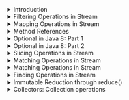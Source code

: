 <details>
<summary>Introduction</summary>

Introduces the Stream API.

The following topics are covered:
- Stream creation
  - a) `Stream.of(v1, v2, v3, ...)`
  - b) `List.stream()`
- The Stream interfaces
  - Intermediate operations
  - Terminal operations

The addition of the `Stream` API was one of the major features added to Java 8. A `Stream` in Java can be defined as a sequence of elements from a source that supports aggregate operations on its elements. The source here refers to collections or arrays that provide data to a stream.

A few important points about streams are:
1. A stream is not a data structure itself. It is a bunch of operations applied to a source. The source can be collections, arrays or I/O channels.
2. Streams don’t change the original data structure.
3. There can be zero or more intermediate operations that transform a stream into another stream.
4. Each intermediate operation is lazily executed (This will be discussed later).
5. Terminal operations produce the result of the stream.

### Stream creation

Streams can be created from different element sources, e.g., a collection or an array with the help of `stream()` and `of()` methods. Below are the different ways to create a stream.

### a) `Stream.of(v1, v2, v3, ...)`

In the below example, we are creating a stream of integers using the `Stream.of()` method.

```java
import java.util.stream.Stream;

public class StreamDemo {
    public static void main(String[] args) {
        Stream<Integer> stream = Stream.of(1,2,3,4,5,6,7,8,9);
        stream.forEach(p -> System.out.println(p));
    }
}
```

#### Output

```
1
2
3
4
5
6
7
8
9
```

### b) `List.stream()`

In the below example, we are creating a stream from a `List`.

```java
import java.util.ArrayList;
import java.util.List;
import java.util.stream.Stream;

public class StreamDemo {
    public static void main(String[] args) {
        List<String> list = new ArrayList<>();
        list.add("a");
        list.add("b");
        list.add("c");
        list.add("d");

        Stream<String> stream = list.stream();
        stream.forEach(p -> System.out.println(p));
    }
}
```

#### Output

```
a
b
c
d
```

### The Stream interfaces

The Stream API defines a few interfaces such as `Stream`, `IntStream`, `LongStream`, etc.

The `Stream<T>` interface is for object elements. For primitives, it defines `IntStream`, `LongStream` and `DoubleStream` interfaces.

It is a good practice to use primitive streams if you are dealing with primitives because wrapping primitives to objects and auto-boxing is a costly process.

Below is the complete list of methods defined in Stream API.

![img.png](img/01.png)

The methods defined by these interfaces can be divided into the following two categories:

### Intermediate operations

These methods do not produce any results. They usually accept functional interfaces as parameters and always return a new stream. Some examples of intermediate operations are `filter()`, `map()`, etc.

### Terminal operations

These methods produce some results, e.g., `count()`, `toArray(..)`, and `collect(..)`.

The streams operations can be further classified as:
1. filtering
2. slicing
3. mapping
4. matching and finding
5. reduction
6. collect

This was the basic introduction to streams. In subsequent sections, we will explore each of these operations. We will also look at how these methods are combined to process collections.

---

The next section discusses the filtering operations in `Stream`.

</details>


<details>
<summary>Filtering Operations in Stream</summary>

Discusses filtering operations in `Stream`.

The following topics are covered:
- `filter()` method
- `filter()` with custom object
- `filter()` chaining

The filtering operations filters the given stream and returns a new stream, which contains only those elements that are required for the next operation.

### `filter()` method

The `Stream` interface has a `filter()` method to filter a stream. This is an intermediate operation. Below is the method definition of the `filter()` method.

`Stream filter(Predicate<? super T> predicate)`

**Parameter**: A predicate to apply to each element to determine if it should be included.

**Return Type**: It returns a stream consisting of the elements of this stream that match the given predicate.

```java
import java.util.ArrayList;
import java.util.List;
import java.util.stream.Stream;

public class StreamDemo {
    public static void main(String[] args) {
        //Created a list of integers
        List<Integer> list = new ArrayList<>();
        list.add(1);
        list.add(12);
        list.add(23);
        list.add(45);
        list.add(6);

        list.stream()                           // Created a stream from the list
                .filter(num -> num > 10)        // filter() operation to get only numbers greater than 10
                .forEach(System.out::println);  // Printing each number in the list after filtering.

        // Again, printing the elements of `List` to show that the original list is not modified.
        System.out.println("Original list is not modified");
        list.stream().forEach(System.out::println);
    }
}
```

#### Output

```
12
23
45
Original list is not modified
1
12
23
45
6
```

In the above example, we created a list of integers. We followed the below steps:
1. Create a stream from the list.
2. Apply a `filter()` operation on this stream. We want to print only those numbers which are **greater than 10**, so we add a filter.

Please note that the filter operation *does not modify the original `List`*.

### `filter()` with custom object

Let's look at another example of `filter()` with a custom object.

In the below example, we are using multiple conditions in the filter method.

```java
import java.util.ArrayList;
import java.util.List;

public class StreamDemo {
    public static void main(String[] args) {
        List<Person> list = new ArrayList<>();  // Create a list of Person object.
        list.add(new Person("Dave", 23));
        list.add(new Person("Joe", 18));
        list.add(new Person("Ryan", 54));
        list.add(new Person("Iyan", 5));
        list.add(new Person("Ray", 63));

        // We are filtering out those persons whose age is more than 18 and less than 60.
        list.stream()
                .filter(person -> person.getAge() > 18 && person.getAge() < 60)
                .forEach(System.out::println);
    }
}

class Person {
    String name;
    int age;

    Person(String name, int age) {
        this.name = name;
        this.age = age;
    }

    public String getName() { return name; }

    public int getAge() { return age; }

    @Override
    public String toString() {
        return "Person{" +
                "name='" + name + '\'' +
                ", age=" + age +
                '}';
    }
}
```

#### Output

```
Person{name='Dave', age=23}
Person{name='Ryan', age=54}
```

In the above example, multiple conditions were used inside the filter.

### `filter()` chaining

In the above example, we wrote all the conditions in a single filter.

We can also chain the filter method to make the code more readable.

```java
import java.util.ArrayList;
import java.util.List;

public class StreamDemo {
    public static void main(String[] args) {
        List<Person> list = new ArrayList<>();
        list.add(new Person("Dave", 23));
        list.add(new Person("Joe", 18));
        list.add(new Person("Ryan", 54));
        list.add(new Person("Iyan", 5));
        list.add(new Person("Ray", 63));

        list.stream()
                .filter(person -> person.getName() != null ) // Filtering the object where name is not null
                .filter(person -> person.getAge() > 18 ) // Filtering the objects where age is greater than 18
                .filter(person -> person.getAge() < 60) // Filtering the objects where age is less than 60
                .forEach(System.out::println);
    }
}

class Person {
    String name;
    int age;

    Person(String name, int age) {
        this.name = name;
        this.age = age;
    }

    public String getName() { return name; }
    public int getAge() { return age; }

    @Override
    public String toString() {
        return "Person{" +
                "name='" + name + '\'' +
                ", age=" + age +
                '}';
    }
}
```

#### Output

```
Person{name='Dave', age=23}
Person{name='Ryan', age=54}
```

---

The next section discusses the mapping operations in `Stream`.

</details>


<details>
<summary>Mapping Operations in Stream</summary>

Discusses mapping operations and the different ways to transform a stream.

The following topics are covered:
- Understanding `map()`
- Understanding `mapToInt()`
- Understanding `flatMap()`

Mapping operations are those operations that transform the elements of a stream and return a new stream with transformed elements.

A variety of methods can be used to transform a stream into another stream object. The two most common methods used are `map()` and `flatMap()`.

### Understanding `map()`

The `map()` method takes a lambda expression as its only argument and uses it to change every individual element in the stream. Its return value is a new stream object containing the changed elements.

Below is the method definition:

`<R> Stream<R> map(Function<? super T, ? extends R> mapper)`

**Input Parameter**: A function to apply to each element.

**Return type**: Returns a stream consisting of the results of applying the given function to the elements of the stream.

Let's look at a basic example of `map()`. In the below example, we have a list of names. We need to print all the names on the list in the upper case.

```java
import java.util.ArrayList;
import java.util.List;

public class StreamDemo {
    public static void main(String[] args) {
        List<String> list = new ArrayList<>();
        list.add("Dave");
        list.add("Joe");
        list.add("Ryan");
        list.add("Iyan");
        list.add("Ray");
        // map() is used to convert each name to upper case.
        // Note: The map() method does not modify the original list.
        list.stream()
                .map(name -> name.toUpperCase()) // map() takes an input of Function<T, R> type.
                .forEach(System.out::println);   // forEach() takes an input of Consumer type.
    }
}
```

### Understanding `mapToInt()`

**Problem statement**:

Given a list of words, print the length of each word.

**Solution**:

To solve this problem, we can use a `map()`, which takes `s -> s.length()` lambda expression as input. However, have you noticed anything here?

The input is a string and output is an integer. If we use `map(s -> s.length())`, then it will return a stream of integers.

However, in the first lesson, we discussed that if we are dealing with primitives then we should use primitive flavors of stream.

The `mapToInt()` method comes into the picture here. If we use the `mapToInt()` method instead of `map()`, it will return `IntStream` instead of `Stream`.

So, if we are sure that our function is going to return a primitive, instead of using `map()` use `mapToInt()`, `mapToLong()` or `mapToDouble()`.

```java
import java.util.ArrayList;
import java.util.List;

public class StreamDemo {
    public static void main(String[] args) {
        List<String> list = new ArrayList<>();
        list.add("Dave");
        list.add("Joe");
        list.add("Ryan");
        list.add("Iyan");
        list.add("Ray");

        list.stream()
                .mapToInt(name -> name.length())
                .forEach(System.out::println);
    }
}
```

#### Output

```
4
3
4
4
3
```

### Understanding `flatMap()`

Stream `flatMap()` method is used to flatten a stream of collections to a stream of elements combined from all collections.

Basically, `flatMap()` is used to do following operation:
- `Stream<String[]> -> flatMap -> Stream<String>`
- `Stream<Set<String>> -> flatMap -> Stream<String>`
- `Stream<List<String>> -> flatMap -> Stream<String>`

Now, the question is why do we need to flatten our stream? The reason is that intermediate methods such as `filter()` and `distinct()` do not work on streams of `Collections`.

These methods only work on streams of primitives or objects. So, we need to flatten our stream before using these intermediate functions.

Let's see an example of `flatMap()`. In the below code we have a `List<List<String>>`.

We need to filter the strings and then print the filtered strings. The below code, will not print anything because we are not flattening our stream.

```java
import java.util.ArrayList;
import java.util.Arrays;
import java.util.List;
import java.util.stream.Stream;

public class StreamDemo {
    public static void main(String[] args) {
        List<List<String>> list = new ArrayList<>();
        list.add(Arrays.asList("a","b","c"));
        list.add(Arrays.asList("d","e","f"));
        list.add(Arrays.asList("g","h","i"));
        list.add(Arrays.asList("j","k","l"));

        Stream<List<String>> stream1 = list.stream();
        // `filter()` method do not work on stream of collections.
        Stream<List<String>> stream2 = stream1.filter(x -> "a".equals(x.toString()));
        // This will not print anything.
        stream2.forEach(System.out::println);
    }
}
```

#### Output

```
a
```

The above code can be written in a concise format as shown below. It was first written as an individual operation just for explanation.

```java
list.stream()
  .flatMap(s -> s.stream())
  .filter(x -> "a".equals(x))
  .forEach(System.out::println);
```

---

The next section discusses the method references.

</details>


<details>
<summary>Method References</summary>

Defines method references and explore types of method references.

The following topics will be covered:
- Four kinds of method references
  - 1. Static methods
  - 2. Instance method of a particular object
  - 3. Instance method of an arbitrary object
  - 4. Constructor references

Method references, as the name suggests, are the references to a method. They are similar to object references. As we can have reference to an object, we can have reference to a method as well.

Similar to an object reference, we can now pass behavior as parameters. But, you might be wondering what the difference between a method reference and lambda expressions is. There is no difference. Method references are shortened versions of lambda expressions that call a specific method.

Say you have a `Consumer` as defined below:

`Consumer<String> consumer = s -> System.out.println(s);`

This can be written as:

`Consumer<String> consumer = System.out::println;`

Here's one more example. Consider we have a `Function<T, R>` functional interface as defined below:

`Function<Person, Integer>  function = p  -> p.getAge();`

This can be written as:

`Function<Person, Integer>  function = Person::getAge;`

#### Four kinds of method references

There are four kinds of method references.

### 1. Static methods

The syntax to use static methods as method reference is `ClassName::MethodName`.

In the below example, we have a method `getLength()` which returns the length of the `String`. We have written a lambda expression using a method reference to fetch the length of the string.

```java
import java.util.ArrayList;
import java.util.List;

public class StreamDemo {
    public static int getLength(String str){
        return str.length();
    }

    public static void main(String[] args) {
        List<String> list = new ArrayList<>();
        list.add("done");
        list.add("word");
        list.add("practice");
        list.add("fake");

        // Code without using method reference.
        list.stream()
                .mapToInt(str -> StreamDemo.getLength(str))
                .forEach(System.out::println);

        // Code with method reference.
        list.stream()
                .mapToInt(StreamDemo::getLength)
                .forEach(System.out::println);
    }
}
```

#### Output

```
4
4
8
4
4
4
8
4
```

### 2. Instance method of a particular object

The syntax to use the instance method as a method reference is `referenceVariable::MethodName`.

We will look at the same example as above, but, this time, the `getLength()` method is not static.

```java
import java.util.ArrayList;
import java.util.List;

public class StreamDemo {
    public int getLength(String str) {
        return str.length();
    }

    public static void main(String[] args) {
        List<String> list = new ArrayList<>();
        list.add("done");
        list.add("word");
        list.add("practice");
        list.add("fake");

        StreamDemo demo = new StreamDemo();
        // Code without instance method reference.
        list.stream()
                .mapToInt(str -> demo.getLength(str))
                .forEach(System.out::println);

        // Code with instance method reference.
        list.stream()
                .mapToInt(demo::getLength)
                .forEach(System.out::println);
    }
}
```

#### Output

```
4
4
8
4
4
4
8
4
```

### 3. Instance method of an arbitrary object

This type of method reference does not require the object of the referenced class. We can directly use the class name in the method reference.

```java
import java.util.ArrayList;
import java.util.List;

public class StreamDemo {
    public int getLength(String str) {
        return str.length();
    }

    public static void main(String[] args) {
        List<Employee> list = new ArrayList<>();
        list.add(new Employee("here", 23, 20000));
        list.add(new Employee("is", 18, 40000));
        list.add(new Employee("all", 54, 100000));
        list.add(new Employee("this", 5, 34000));
        list.add(new Employee("information!", 63, 54000));
        // Code without using method reference.
        int totalSalary1 = list.stream()
                .mapToInt(emp -> emp.getSalary())
                .sum();
        
        // Code with method reference.
        int totalSalary = list.stream()
                .mapToInt(Employee::getSalary)
                .sum();

        System.out.println("The total salary is " + totalSalary);
    }
}

class Employee {
    String name;
    int age;
    int salary;

    Employee(String name, int age, int salary) {
        this.name = name;
        this.age = age;
        this.salary = salary;
    }

    public String getName() { return name; }

    public int getAge() { return age; }

    public int getSalary() { return salary; }

    @Override
    public String toString() {
        return "Employee{" +
                "name='" + name + '\'' +
                ", age=" + age +
                ", salary=" + salary +
                '}';
    }
}
```

#### Output

```
The total salary is 248000
```

### 4. Constructor references

We can refer to a constructor in the same way we reference a static method. The only difference is that we need to use a `new` keyword.

```java
import java.util.ArrayList;
import java.util.List;
import java.util.stream.Collectors;

public class StreamDemo {
    public int getLength(String str) { return str.length(); }
    public static void main(String[] args) {
        List<String> list = new ArrayList<>();
        list.add("we");
        list.add("understand that");
        list.add("Java 8");
        list.add("is");
        list.add("dated");

        // Code without constructor reference
        list.stream()
                .map(name -> new Employee(name))
                .forEach(System.out::println);

        // Code with constructor reference
        list.stream()
                .map(Employee::new)
                .forEach(System.out::println);
    }
}


class Employee {
    String name;
    int age;
    int salary;
    Employee(String name) { this.name = name; }
    Employee(String name, int age, int salary) {
        this.name = name;
        this.age = age;
        this.salary = salary;
    }

    public String getName() { return name; }
    public int getAge() { return age; }
    public int getSalary() { return salary; }

    @Override
    public String toString() {
        return "Employee{" +
                "name='" + name + '\'' +
                ", age=" + age +
                ", salary=" + salary +
                '}';
    }
}
```

#### Output

```
Employee{name='we', age=0, salary=0}
Employee{name='understand that', age=0, salary=0}
Employee{name='Java 8', age=0, salary=0}
Employee{name='is', age=0, salary=0}
Employee{name='dated', age=0, salary=0}
Employee{name='we', age=0, salary=0}
Employee{name='understand that', age=0, salary=0}
Employee{name='Java 8', age=0, salary=0}
Employee{name='is', age=0, salary=0}
Employee{name='dated', age=0, salary=0}
```

---

The next section discusses the `Optional` class in Java 8.

</details>


<details>
<summary>Optional in Java 8: Part 1</summary>

This section discusses the newly introduced `Optional` class. We will also look at different ways of creating an `Optional`.

The following topics will be covered:
- What is an `Optional`?
- Different ways of creating an `Optional`
  - 1) Using `empty()` method
  - 2) Using `of()` method
  - 3) Using `ofNullable()` method

### What is an `Optional`?

Java 8 has introduced a new class `Optional<T>` in the `java.util` package.

The `Optional<T>` is a wrapper class that stores an object of type `T`. The object may or may not be present in the optional.

According to Oracle,

<blockquote>“Java 8 Optional works as a container type for the value which is probably absent or null. Java Optional is a final class present in the java.util package.”</blockquote>

Let us look at how things worked before optional was introduced. In the below example, we have a `getEmployee()` method which gets the employee object from a `Map`. After fetching the employee object, we will print its details.

```java
import java.util.HashMap;
import java.util.Map;

public class StreamDemo {
    Map<Integer, Employee> empMap = new HashMap<>();
    public Employee getEmployee(Integer employeeId) {
        return empMap.get(employeeId);
    }
    public static void main(String[] args) {
        StreamDemo demo = new StreamDemo();
        // Fetching the employee with id 123. But since map is empty this will be null.
        Employee emp = demo.getEmployee(123);
        // This will throw Null Pointer Exception because emp is null.
        System.out.println(emp.getName()); 
    }
}

class Employee {
    String name;
    int age;
    int salary;

    Employee(String name) { this.name = name; }
    Employee(String name, int age, int salary) {
        this.name = name;
        this.age = age;
        this.salary = salary;
    }

    public String getName() { return name; }
    public int getAge() { return age; }
    public int getSalary() { return salary; }

    @Override
    public String toString() {
        return "Employee{" +
                "name='" + name + '\'' +
                ", age=" + age +
                ", salary=" + salary +
                '}';
    }
}
```

#### Output

```
Exception in thread "main" java.lang.NullPointerException
	at StreamDemo.main(StreamDemo.java:19)
```

As you can see, every time we use an object there is a chance of that dreaded `NullPointerException`. To overcome this we need to add `null` checks, which result in a lot of boilerplate code. Using `Optional` makes the code more readable and less prone to error.

The below example shows how the same program can be written using an `Optional<T>`. Instead of directly returning the `Employee` object, we are wrapping it into an `Optional`.

```java
import java.util.HashMap;
import java.util.Map;
import java.util.Optional;

public class StreamDemo {
    Map<Integer, Employee> empMap = new HashMap<>();
    public Optional<Employee> getEmployee(Integer employeeId) {
        // Before returning the employee object we are wrapping it into an Optional
        return Optional.ofNullable(empMap.get(employeeId));
    }
    public static void main(String[] args) {
        StreamDemo demo = new StreamDemo();
        Optional<Employee> emp = demo.getEmployee(123);
        // Before getting a value from Optional we check if the value is present through isPresent() method.
        if (emp.isPresent()) {
            System.out.println(emp.get().getName());  // We use get() method to get the value from Optional.
        } else {
            System.out.println("No employee returned.");
        }
    }
}

class Employee {
    String name;
    int age;
    int salary;

    Employee(String name) { this.name = name; }
    Employee(String name, int age, int salary) {
        this.name = name;
        this.age = age;
        this.salary = salary;
    }

    public String getName() { return name; }
    public int getAge() { return age; }
    public int getSalary() { return salary; }

    @Override
    public String toString() {
        return "Employee{" +
                "name='" + name + '\'' +
                ", age=" + age +
                ", salary=" + salary +
                '}';
    }
}
```

#### Output

```
No employee returned.
```

After looking at the above code, you might be wondering what the use of `Optional<T>` is if we need to check whether the value in the optional is `null` or not, using the `isPresent()` method. Why can't we just use the method directly and do a `null` check instead of wrapping it into an `Optional<T>`?

The benefit of `Optional<T>` is not that we are saved from applying a `null` check. The benefit is that `Optional<T>` class provides us lots of utility methods that we can apply to our wrapped objects.

### Different ways of creating an `Optional`

There are three different ways of creating an `Optional` object.

#### 1) Using `empty()` method

We can create an empty optional using the `empty()` method. The optional created through `empty()` will contain a `null` value.

`Optional < Person > person = Optional.empty();`

#### 2) Using `of()` method

We can create an `Optional` object that has a non-`null` value using `of()` method. If we create an `Optional` using the `of()` method and the value is `null`, then it will throw a **Null Pointer Exception**.

To create an `Optional` using the `of()` method, when you are really sure that the value is not `null`, do the following.

```
Person person = new Person();
Optional<Person> optional = Optional.of(person);
```

#### 3) Using `ofNullable()` method

If while creating the `Optional`, you are not sure if the value is null or not null, then use the `ofNullable()` method. If a non-null value is passed in `Optional.ofNullable()`, then it will return the `Optional`, containing the specified value. Otherwise, it will return an empty `Optional`.

```
Person person = new Person();
Optional<Person> optional = Optional.ofNullable(person);
```

---

This section provided a basic introduction to what an `Optional` is. The subsequent section discusses all the methods present in the `Optional` class.

</details>


<details>
<summary>Optional in Java 8: Part 2</summary>

Discuss some of the methods added in `Optional` class and discuss their functionalities.

The following topics will be covered:
- 1) `isPresent()`
- 2) `ifPresent(Consumer<? super T> consumer)`
- 3) `get()`
- 4) `orElse(T other)`
- 5) `orElseGet(Supplier<? extends T> other)`
- 6) `orElseThrow(Supplier<? extends T> other)`
- 7) `Optional<T> filter(Predicate<? super T> predicate)`
- 8) `map(Function<? super T, ? extends U> mapper)`
- 9) `flatMap(Function<? super T, Optional<U>> mapper)`

In the previous section, we looked at the `Optional<T>` class. You learned what an `Optional` is and how to create it.

In this section, we will look at all the operations that we can perform using an `Optional`.

Below is the list of methods available in the `Optional` class.

![img.png](img/02.png)

### 1) `isPresent()`

The `isPresent()` method is used to check if the optional contains a value or if it is `null`.

The method `isPresent()` returns the value `true` in case the `id` of the `Optional` objects contains a non-null value. Otherwise, it returns a `false` value.

```java
Optional<Person> optional = getPerson();
if (optional.isPresent()) {
    System.out.println(optional.get.getName())
}
```

### 1) `ifPresent(Consumer<? super T> consumer)`

Here is the syntax of the `ifPresent()` method.

`public void ifPresent(Consumer<? super T> consumer)`

It takes in a `Consumer` as a parameter and returns nothing. When `ifPresent()` is called, if a value is present, the specified consumer is invoked with the value. Otherwise, nothing happens.

```java
import java.util.HashMap;
import java.util.Map;
import java.util.Optional;

public class StreamDemo {
    Map<Integer, Employee> empMap = new HashMap<>();
    public void populateEmployee() {
        empMap.put(123, new Employee("Alex", 23, 12000));
    }
    public Optional<Employee> getEmployee(Integer employeeId) {
        // Before returning the employee object we are wrapping it into an Optional
        return Optional.ofNullable(empMap.get(employeeId));
    }
    public static void main(String[] args) {
        StreamDemo demo = new StreamDemo();
        demo.populateEmployee();
        Optional<Employee> emp = demo.getEmployee(123);
        emp.ifPresent(System.out::println);
    }
}

class Employee {
    String name;
    int age;
    int salary;

    Employee(String name) { this.name = name; }
    Employee(String name, int age, int salary) {
        this.name = name;
        this.age = age;
        this.salary = salary;
    }

    public String getName() { return name; }
    public int getAge() { return age; }
    public int getSalary() { return salary; }

    @Override
    public String toString() {
        return "Employee{" +
                "name='" + name + '\'' +
                ", age=" + age +
                ", salary=" + salary +
                '}';
    }
}
```

#### Output

```
Employee{name='Alex', age=23, salary=12000}
```

### 3) `get()`

The `get()` method returns a value if it is present in this `Optional`. Otherwise, it throws `NoSuchElementException`.

It is risky to use this method without checking if the value is present or not using `isPresent()` method.

```java
import java.util.HashMap;
import java.util.Map;
import java.util.Optional;

public class OptionalDemo {
    public static void main(String[] args) {
        Optional<String> optional = Optional.ofNullable(null);
        // This will throw exception because optional contains a null value.
        System.out.println(optional.get());
    }
}
```

#### Output

```
Exception in thread "main" java.util.NoSuchElementException: No value present
	at java.util.Optional.get(Optional.java:135)
	at OptionalDemo.main(OptionalDemo.java:11)
```

### 3) `orElse(T other)`

This method returns the value present in the optional. If no value is present, then a default value provided as a parameter is returned.

```java
import java.util.HashMap;
import java.util.Map;
import java.util.Optional;

public class OptionalDemo {
    public static void main(String[] args) {
        Optional<String> optional = Optional.ofNullable(null);
        // This will return the default value.
        System.out.println(optional.orElse("default string"));
    }
}
```

#### Output

```
default string
```

### 5) `orElseGet(Supplier<? extends T> other)`

This method returns the value present in the optional. If no value is present, then the value calculated from the supplier provided as a parameter is returned.

```java
import java.util.HashMap;
import java.util.Map;
import java.util.Optional;

public class OptionalDemo {
    public static String getDefaultValue() { return "default"; }
    public static void main(String[] args) {
        Optional<String> optional = Optional.ofNullable(null);
        // This will return the default value.
        System.out.println(optional.orElseGet(OptionalDemo::getDefaultValue));
    }
}
```

#### Output

```
default
```

### 6) `orElseThrow(Supplier<? extends T> other)`

This method returns the value present in the optional. If no value is present, then it throws the exception created by the provided supplier.

```java
import java.util.Optional;

public class OptionalDemo {
    public static void main(String[] args) {
        Optional<String> optional = Optional.ofNullable(null);
        // This will throw exception
        try {
            System.out.println(optional.orElseThrow(() -> new Exception("Resource not found.")));
        } catch (Exception e) {
            e.printStackTrace();
        }

    }
}
```

#### Output

```
java.lang.Exception: Resource not found.
	at OptionalDemo.lambda$main$0(OptionalDemo.java:10)
	at java.util.Optional.orElseThrow(Optional.java:290)
	at OptionalDemo.main(OptionalDemo.java:10)
```

### 7) `Optional<T> filter(Predicate<? super T> predicate)`

The `filter()` method is used to check if the value in our optional matches a particular condition. If yes, then the optional with the value is returned. Otherwise, an empty optional is returned.

```java
import java.util.Optional;

public class OptionalDemo {
    public static void main(String[] args) {
        Optional<String> optional = Optional.ofNullable("orange");
        // Since the filter condition is matched, this will return the optional.
        System.out.println(optional.filter(str -> str.equals("orange")));
        // Since the filter condition is not matched, this will return empty optional.
        System.out.println(optional.filter(str -> str.equals("apple")));
    }
}
```

#### Output

```
Optional[orange]
Optional.empty
```

### 8) `map(Function<? super T, ? extends U> mapper)`

As per Java docs,

<blockquote>“if a value is present, apply the provided mapping function to it, and if the result is non-null, return an Optional describing the result. Otherwise, return an empty Optional.”</blockquote>

```java
import java.util.*;

public class StreamDemo {
    public static void main(String[] args) {
        // Creating an Optional of Employee object.
        Optional<Employee> optional = Optional.of(new Employee("Adam", 54, 20000));
        optional
                .map(emp -> emp.getSalary()) // Fetching the salary from employee object.
                .filter(sal -> sal > 10000) // Checking if the salary is greater than 10000.
                .ifPresent(System.out::println);
    }
}

class Employee {
    String name;
    int age;
    int salary;

    Employee(String name) { this.name = name; }

    Employee(String name, int age, int salary) {
        this.name = name;
        this.age = age;
        this.salary = salary;
    }

    public String getName() { return name; }
    public int getAge() { return age; }
    public int getSalary() { return salary; }

    @Override
    public String toString() {
        return "Employee{" +
                "name='" + name + '\'' +
                ", age=" + age +
                ", salary=" + salary +
                '}';
    }
}
```

#### Output

```
20000
```

### 9) `flatMap(Function<? super T, Optional<U>> mapper)`

Similar to the `map()` method, we also have the `flatMap()` method as an alternative for transforming values.

The difference is that the `map` transforms values only when they are unwrapped, whereas `flatMap` takes a wrapped value and unwraps it before transforming it.

Let's take the same example that we discussed while looking at `map()`. There is a slight modification though. The `getSalary()` method will return `Optional<Integer>`, so the return type of the `optional.map(emp -> emp.getSalary())` operation will be `Optional<Optional<Integer>>`.

`Optional<Optional<Integer>> op1 = optional.map(emp -> emp.getSalary());`

If we don't need a nested `Optional`, then we can use a `flatMap()`.

`Optional<Integer> op1 = optional.flatMap(emp -> emp.getSalary());`

Here is the complete code example.

```java
import java.util.*;

public class OptionalDemo {
    public static void main(String[] args) {
        // Creating an Optional of Employee object.
        Optional<Employee> optional = Optional.of(new Employee("Adam", 54, 20000));
        optional.flatMap(emp -> emp.getSalary())
                .filter(sal -> sal > 10000)
                .ifPresent(System.out::println);
    }
}

class Employee {
    String name;
    int age;
    int salary;

    Employee(String name) {
        this.name = name;
    }
    Employee(String name, int age, int salary) {
        this.name = name;
        this.age = age;
        this.salary = salary;
    }

    public String getName() { return name; }
    public int getAge() { return age; }
    public Optional<Integer> getSalary() { return Optional.of(salary); }

    @Override
    public String toString() {
        return "Employee{" +
                "name='" + name + '\'' +
                ", age=" + age +
                ", salary=" + salary +
                '}';
    }
}
```

---

The following section discusses slicing operations in `Stream`.

</details>


<details>
<summary>Slicing Operations in Stream</summary>

Discusses some of the most common slicing methods present in the `Stream` API.

The following topics are covered:
- 1. `distinct()`
- 2. `limit()`
- 3. `skip()`

The slicing operations are intermediate operations, and, as the name implies, they are used to slice a stream.

Now, we will look at some of the most common slicing methods present in Stream API.

### 1. `distinct()`

The first operation that we are going to discuss is `distinct()`. It returns a stream consisting of the distinct elements (according to `Object.equals(Object)`) of this stream.

So, if you have a stream of custom objects then your custom class should override `equals()` and `hashcode()` methods.

Let’s look at an example to understand `distinct()` better. In the below example, we have a list of countries. The list can contain duplicate elements as well. We need to print all the distinct countries.

```java
import java.util.ArrayList;
import java.util.Arrays;
import java.util.List;
import java.util.stream.Stream;

public class StreamDemo {
    public static void main(String[] args) {
        List<String> countries = new ArrayList<>();
        countries.add("India");
        countries.add("USA");
        countries.add("China");
        countries.add("India");
        countries.add("UK");
        countries.add("China");

        countries.stream()
                .distinct()
                .forEach(System.out::println);
    }
}
```

#### Output

```
India
USA
China
UK
```

### 2. `limit()`

This is also an intermediate function. It returns a stream consisting of the elements of this stream, truncated to be no longer than `maxSize` in length.

Below is the method syntax:

`Stream<T> limit(long maxSize)`

In our example above, we used the `distinct()` method to get only the distinct countries. Now we will limit the number of countries to three.

```java
import java.util.ArrayList;
import java.util.Arrays;
import java.util.List;
import java.util.stream.Stream;

public class StreamDemo {
    public static void main(String[] args) {
        List<String> countries = new ArrayList<>();
        countries.add("India");
        countries.add("USA");
        countries.add("China");
        countries.add("India");
        countries.add("UK");
        countries.add("China");

        countries.stream()
                .distinct()
                .limit(3)
                .forEach(System.out::println);
    }
}
```

#### Output

```
India
USA
China
```

### 2) `skip()`

Like `distinct()` and `limit()`, `skip()` is also an intermediate method. It returns a stream consisting of the remaining elements of this stream after discarding the first **n** elements of the stream.

Below is the syntax of this method.

`Stream<T> skip(long n)`

If this stream contains fewer than `n` elements then an empty stream will be returned.

```java
import java.util.ArrayList;
import java.util.Arrays;
import java.util.List;
import java.util.stream.Stream;

public class StreamDemo {
    public static void main(String[] args) {
        List<String> countries = new ArrayList<>();
        countries.add("India");
        countries.add("USA");
        countries.add("China");
        countries.add("India");
        countries.add("UK");
        countries.add("China");

        countries.stream()
                .distinct()
                .skip(2)
                .forEach(System.out::println);
    }
}
```

#### Output

```
China
UK
```

This is all we have for slicing functions. The next section discusses matching functions.

</details>


<details>
<summary>Matching Operations in Stream</summary>

Discuss the matching operations in the `Stream` API.

The following topics are covered:
- 1) `anyMatch()`
- 2) `allMatch()`
- 3) `noneMatch()`

Matching operations are terminal operations that are used to check if elements with certain criteria are present in the stream or not.

There are mainly three matching functions available in `Stream`. These are:
- `anyMatch()`
- `allMatch()`
- `noneMatch()`

We will discuss each one of them with examples.

### 1) `anyMatch()`

Here is the syntax of this method:

`boolean anyMatch(Predicate<? super T> predicate)`

It takes a predicate as input and returns
- `true` is at least one element matches the criteria
- `false` if no element matches the criteria
- `false` if the stream is empty

In the below example, we have a List of `Person` objects. We need to check if there is any person residing in a particular country.

```java
import java.util.ArrayList;
import java.util.Arrays;
import java.util.List;
import java.util.stream.Stream;

public class StreamDemo {
    public static void main(String[] args) {
        List<Person> list = new ArrayList<>();
        list.add(new Person("Dave", 23,"India"));
        list.add(new Person("Joe", 18,"USA"));
        list.add(new Person("Ryan", 54,"Canada"));
        list.add(new Person("Iyan", 5,"India"));
        list.add(new Person("Ray", 63,"China"));

        boolean anyCanadian = list.stream()
                .anyMatch(p -> p.getCountry().equals("Canada"));

        System.out.println("Is there any resident of Canada: " + anyCanadian);
    }
}


class Person {
    String name;
    int age;
    String country;

    Person(String name, int age, String country) {
        this.name = name;
        this.age = age;
        this.country = country;
    }

    public String getName() { return name; }

    public int getAge() { return age; }

    public String getCountry() { return country; }
}
```

#### Output

```
Is there any resident of Canada: true
```

### 2) `allMatch()`

Here is the syntax of this method:

`boolean allMatch(Predicate<? super T> predicate)`

It takes a predicate as input and returns
- `true` if all elements match the criteria.
- `false` if the stream is empty.
- `false` if even a single element does not match the criteria.

In the below example, we have a `List` of `Person` objects. We need to check if all the persons are residents of a particular country.

```java
import java.util.ArrayList;
import java.util.Arrays;
import java.util.List;
import java.util.stream.Stream;

public class StreamDemo {
    public static void main(String[] args) {
        List<Person> list = new ArrayList<>();
        list.add(new Person("Dave", 23,"India"));
        list.add(new Person("Joe", 18,"USA"));
        list.add(new Person("Ryan", 54,"Canada"));
        list.add(new Person("Iyan", 5,"India"));
        list.add(new Person("Ray", 63,"China"));

        boolean anyCanadian = list.stream()
                .allMatch(p -> p.getCountry().equals("Canada"));

        System.out.println("Are all persons canadian: " + anyCanadian);
    }
}


class Person {
    String name;
    int age;
    String country;

    Person(String name, int age, String country) {
        this.name = name;
        this.age = age;
        this.country = country;
    }

    public String getName() { return name; }
    public int getAge() { return age; }
    public String getCountry() { return country; }
}
```

#### Output

```
Are all persons canadian: false
```

### 3) `noneMatch()`

Here is the syntax of this method:

`boolean noneMatch(Predicate<? super T> predicate)`

It takes a predicate as input and returns
- `true` if no elements of the stream match the provided predicate.
- `true` if the stream is empty.
- `false` if even a single element matches the criteria.

In the below example, we have a list of `Person` objects. We need to check if all the persons are residents of a particular country.

```java
import java.util.ArrayList;
import java.util.Arrays;
import java.util.List;
import java.util.stream.Stream;

public class StreamDemo {
    public static void main(String[] args) {
        List<Person> list = new ArrayList<>();
        list.add(new Person("Dave", 23,"India"));
        list.add(new Person("Joe", 18,"USA"));
        list.add(new Person("Ryan", 54,"Canada"));
        list.add(new Person("Iyan", 5,"India"));
        list.add(new Person("Ray", 63,"China"));

        boolean anyRussian = list.stream()
                .noneMatch(p -> p.getCountry().equals("Russia"));

        System.out.println(anyRussian);
    }
}


class Person {
    String name;
    int age;
    String country;

    Person(String name, int age, String country) {
        this.name = name;
        this.age = age;
        this.country = country;
    }

    public String getName() { return name; }
    public int getAge() { return age; }
    public String getCountry() { return country; }
}
```

#### Output

```
true
```

---

That's all for matching operations. The next section will discuss finding operations.

</details>


<details>
<summary>Matching Operations in Stream</summary>

Discuss the matching operations in the `Stream` API.

The following topics are covered:
- 1) `anyMatch()`
- 2) `allMatch()`
- 3) `noneMatch()`

Matching operations are terminal operations that are used to check if elements with certain criteria are present in the stream or not.

There are mainly three matching functions available in `Stream`. These are:
- `anyMatch()`
- `allMatch()`
- `noneMatch()`

We will discuss each one of them with examples.

### 1) `anyMatch()`

Here is the syntax of this method:

`boolean anyMatch(Predicate<? super T> predicate)`

It takes a predicate as input and returns
- `true` if at least one element matches the criteria.
- `false` if no element matches the criteria
- `false` if the stream is empty

In the below example, we have a `List` of `Person` objects. We need to check if there is any person residing in a particular country.

```java
import java.util.ArrayList;
import java.util.Arrays;
import java.util.List;
import java.util.stream.Stream;

public class StreamDemo {

    public static void main(String[] args) {
        List<Person> list = new ArrayList<>();
        list.add(new Person("Dave", 23,"India"));
        list.add(new Person("Joe", 18,"USA"));
        list.add(new Person("Ryan", 54,"Canada"));
        list.add(new Person("Iyan", 5,"India"));
        list.add(new Person("Ray", 63,"China"));

        boolean anyCanadian = list.stream()
                .anyMatch(p -> p.getCountry().equals("Canada"));

        System.out.println("Is there any resident of Canada: " + anyCanadian);
    }
}


class Person {
    String name;
    int age;
    String country;

    Person(String name, int age, String country) {
        this.name = name;
        this.age = age;
        this.country = country;
    }

    public String getName() { return name; }
    public int getAge() { return age; }
    public String getCountry() { return country; }
}
```

#### Output

```
Is there any resident of Canada: true
```

### 2) `allMatch()`

Here is the syntax of this method:

`boolean allMatch(Predicate<? super T> predicate)`

It takes a predicate as input and returns
- `true` if all elements match the criteria.
- `true` if the stream is empty.
- `false` if even a single element does not match the criteria.

In the below example, we have a `List` of `Person` objects. We need to check if all the persons are residents of a particular country.

```java
import java.util.ArrayList;
import java.util.Arrays;
import java.util.List;
import java.util.stream.Stream;

public class StreamDemo {
    public static void main(String[] args) {
        List<Person> list = new ArrayList<>();
        list.add(new Person("Dave", 23,"India"));
        list.add(new Person("Joe", 18,"USA"));
        list.add(new Person("Ryan", 54,"Canada"));
        list.add(new Person("Iyan", 5,"India"));
        list.add(new Person("Ray", 63,"China"));

        boolean anyCanadian = list.stream()
                .allMatch(p -> p.getCountry().equals("Canada"));

        System.out.println("Are all persons canadian: " + anyCanadian);
    }
}


class Person {
    String name;
    int age;
    String country;

    Person(String name, int age, String country) {
        this.name = name;
        this.age = age;
        this.country = country;
    }

    public String getName() { return name; }
    public int getAge() { return age; }
    public String getCountry() { return country; }
}
```

#### Output

```
Are all persons canadian: false
```

### 3) `noneMatch()`

Here is the syntax of this method:

`boolean noneMatch(Predicate<? super T> predicate)`

It takes a predicate as input and returns
- `true` if no elements of the stream match the provided predicate.
- `true` if the stream is empty
- `false` if even a single element matches the criteria.

In the below example, we have a `List` of `Person` objects. We need to check if all the persons are residents of a particular country.

```java
import java.util.ArrayList;
import java.util.Arrays;
import java.util.List;
import java.util.stream.Stream;

public class StreamDemo {
    public static void main(String[] args) {
        List<Person> list = new ArrayList<>();
        list.add(new Person("Dave", 23, "India"));
        list.add(new Person("Joe", 18, "USA"));
        list.add(new Person("Ryan", 54, "Canada"));
        list.add(new Person("Iyan", 5, "India"));
        list.add(new Person("Ray", 63, "China"));

        boolean anyRussian = list.stream()
                .noneMatch(p -> p.getCountry().equals("Russia"));

        System.out.println(anyRussian);
    }
}


class Person {
    String name;
    int age;
    String country;

    Person(String name, int age, String country) {
        this.name = name;
        this.age = age;
        this.country = country;
    }

    public String getName() { return name; }
    public int getAge() { return age; }
    public String getCountry() { return country;  }
}
```

#### Output

```
true
```

---

That’s all for matching operations. The next section discusses finding operations.

</details>


<details>
<summary>Finding Operations in Stream</summary>

Discuss the finding operations in the `Stream` provided by the `findFirst()` and `findAny()` methods.

The following topics are covered:
- 1) `findFirst()`
- 2) `findAny()`

In the previous lesson, we looked at matching operations. Those operations check whether the elements in the stream match particular criteria, and they return `true` or `false`.

However, sometimes we need to get the matched element instead of just verifying if it is present or not. The finding operations are used for this purpose. There are two basic finding operations in streams, i.e., `findFirst()` and `findAny()`.

These operations are typically used with a `filter()` operation, but it is not necessary that they are used only with a `filter()` operation.

The below paragraphs discuss each finding operation.

### 1) `findFirst()`

Below is the syntax of this operation.

`Optional<T> findFirst()`

It returns an `Optional` describing the first element of this stream, or an empty `Optional` if the stream is empty. We already discussed `Optional` in the lambda expression section. Please revisit that section to learn about `Optional`.

In the below example we have a `List` of `Person` objects. We need to get the first person on the list who belongs to a particular country.

```java
import java.util.ArrayList;
import java.util.List;
import java.util.Optional;

public class StreamDemo {
    public static void main(String[] args) {
        List<Person> list = new ArrayList<>();
        list.add(new Person("Dave", 23, "India"));
        list.add(new Person("Joe", 18, "USA"));
        list.add(new Person("Ryan", 54, "Canada"));
        list.add(new Person("Iyan", 5, "India"));
        list.add(new Person("Ray", 63, "China"));

         Optional<Person> person = list.stream()               // Creating a Stream of person objects.
                 .filter(p -> p.getCountry().equals("India"))  // Filter to get only persons living in India.
                 .findFirst();                                 // Returning the first person encountered.

         if (person.isPresent()) {
             System.out.println(person);
         }
    }
}


class Person {
    String name;
    int age;
    String country;

    Person(String name, int age, String country) {
        this.name = name;
        this.age = age;
        this.country = country;
    }

    public String getName() { return name; }
    public int getAge() { return age; }
    public String getCountry() { return country; }

    @Override
    public String toString() {
        return "Person{" +
                "name='" + name + '\'' +
                ", age=" + age +
                ", country=" + country +
                '}';
    }
}
```

#### Output

```
Optional[Person{name='Dave', age=23, country=India}]
```

### 2) `findAny()`

Below is the syntax of this operation.

`Optional<T> findAny()`

It returns an `Optional` describing some element of this stream, or an empty `Optional` if the stream is empty. You might be wondering why this method is needed if we already have the `findFirst()` operation.

This operation is particularly useful in the case of **parallel streams**. Parallel streams weren't discussed in previous sections, but will be discussed in later sections. For now, just imagine that we can create a parallel stream so that the intermediate operations can be applied in parallel.

If the `findFirst()` method is used in the parallel stream, it can be very slow. Instead, `findAny()` is used if we are not concerned about which element is returned.

Below is an example of `findAny()`.

```java
import java.util.ArrayList;
import java.util.List;
import java.util.Optional;

public class StreamDemo {
    public static void main(String[] args) {
        List<Person> list = new ArrayList<>();
        list.add(new Person("Dave", 23, "India"));
        list.add(new Person("Joe", 18, "USA"));
        list.add(new Person("Ryan", 54, "Canada"));
        list.add(new Person("Iyan", 5, "India"));
        list.add(new Person("Ray", 63, "China"));

         Optional<Person> person = list.stream()
                 .filter(p -> p.getCountry().equals("India"))
                 .findAny();

         if (person.isPresent()) {
             System.out.println(person);
         }
    }
}


class Person {
    String name;
    int age;
    String country;

    Person(String name, int age, String country) {
        this.name = name;
        this.age = age;
        this.country = country;
    }

    public String getName() { return name; }
    public int getAge() { return age; }
    public String getCountry() { return country; }

    @Override
    public String toString() {
        return "Person{" +
                "name='" + name + '\'' +
                ", age=" + age +
                ", country=" + country +
                '}';
    }
}
```

#### Output

```
Optional[Person{name='Dave', age=23, country=India}]
```

---

The next section discusses mutable reduction using the `reduce()` method.

</details>


<details>
<summary>Immutable Reduction through reduce()</summary>

Discuss immutable reduction using the `reduce()` method.

The following topics are covered:
- Introduction to reduction operations
- 1. `Optional<T> reduce(BinaryOperator<T> accumulator)`
- 2. `T reduce(T identity, BinaryOperator<T> accumulator)`
- 3. `<U> U reduce(U identity, BiFunction<U, ? super T, U> accumulator, BinaryOperator<U> combiner)`
- 4. `max()` and `min()`

Reduction stream operations are those operations that reduce the stream into a single value. The operations that we are going to discuss in this lesson are immutable operations because they reduce the result into a single-valued immutable variable. Given a collection of objects, we may need to get the sum of all the elements, the max element, or any other operation which gives us a single value as a result. This can be achieved through **reduction** operations.

Before we discuss all the reduction operations in detail, let’s first look at some key concepts of reduction:
1. **Identity**: an element that is the initial value of the reduction operation and the default result if the stream is empty.
2. **Accumulator**: a function that takes two parameters: a partial result of the reduction operation and the next element of the stream.
3. **Combiner**: a function used to combine the partial result of the reduction operation when
   - the reduction is parallelized,
   - or there’s a mismatch between the types of the accumulator arguments and the types of the accumulator implementation.

Here's a look at some of the reduction methods.

### 1. `Optional<T> reduce(BinaryOperator<T> accumulator)`

As we can see, this method takes a `BinaryOperator` as an input and returns an `Optional` that describes the reduced value.

The `reduce()` method iteratively applies the accumulator function on the current input element.

In the below example, we need to find the total salaries of all the employees in an organization.

For this, we are going to use the `reduce(BinaryOperator<T> accumulator)` operation.

```java
import java.util.ArrayList;
import java.util.List;
import java.util.Optional;

public class StreamDemo {
  public static void main(String[] args) {
    List<Employee> list = new ArrayList<>();
    list.add(new Employee("Dave", 23, 20000));
    list.add(new Employee("Joe", 18, 40000));
    list.add(new Employee("Ryan", 54, 100000));
    list.add(new Employee("Iyan", 5, 34000));
    list.add(new Employee("Ray", 63, 54000));

    Optional<Integer> totalSalary = list.stream()
            .map(p -> p.getSalary())  // Converting the Stream of Employees to Stream of salaries.
            .reduce((p, q) -> p + q);

    totalSalary.ifPresent(integer -> System.out.println("The total salary is " + integer));
  }
}

class Employee {
  String name;
  int age;
  int salary;

  Employee(String name, int age, int salary) {
    this.name = name;
    this.age = age;
    this.salary = salary;
  }

  public String getName() { return name; }
  public int getAge() { return age; }
  public int getSalary() { return salary; }

  @Override
  public String toString() {
    return "Employee{" +
            "name='" + name + '\'' +
            ", age=" + age +
            ", salary=" + salary +
            '}';
  }
}
```

#### Output

```
The total salary is 248000
```

In the above example, we could have used a `sum()` operation instead of `reduce()`, but the `sum()` operation is available in `IntStream`.

So, if we need to get the sum of all the elements in our stream, we should convert it into `IntStream` and then directly use `sum()`.

```java
import java.util.ArrayList;
import java.util.List;
import java.util.Optional;

public class StreamDemo {
    public static void main(String[] args) {
        List<Employee> list = new ArrayList<>();
        list.add(new Employee("Dave", 23, 20000));
        list.add(new Employee("Joe", 18, 40000));
        list.add(new Employee("Ryan", 54, 100000));
        list.add(new Employee("Iyan", 5, 34000));
        list.add(new Employee("Ray", 63, 54000));

        int totalSalary = list.stream()
                .mapToInt(p -> p.getSalary())
                .sum();

        System.out.println("The total salary is " + totalSalary);
    }
}

class Employee {
    String name;
    int age;
    int salary;

    Employee(String name, int age, int salary) {
        this.name = name;
        this.age = age;
        this.salary = salary;
    }

    public String getName() { return name; }
    public int getAge() { return age; }
    public int getSalary() { return salary; }

    @Override
    public String toString() {
        return "Employee{" +
                "name='" + name + '\'' +
                ", age=" + age +
                ", salary=" + salary +
                '}';
    }
}
```

#### Output

```
The total salary is 248000
```

### 2. `T reduce(T identity, BinaryOperator<T> accumulator)`

As per Java docs, this method

<blockquote>“performs a reduction on the elements of this stream, using the provided identity value and an associative accumulation function, and returns the reduced value.”</blockquote>

This method has an extra `identity` parameter. It is the initial value of reduction. It is the default result of reduction if there are no elements in the stream. That's the reason, this version of the reduce method doesn’t return `Optional` because it would at least return the identity element.

In the below example, we provide five as an identity. *If the stream is empty, five will be returned*. *If the stream is not empty, five will be added to the sum*.

```java
import java.util.ArrayList;
import java.util.List;
import java.util.Optional;

public class StreamDemo {
    public static void main(String[] args) {
        List<Integer> list = new ArrayList<>();
        list.add(1);
        list.add(2);
        list.add(3);
        list.add(4);
        list.add(5);
        list.add(6);

        int totalSum = list.stream()
                .reduce(5, (partialSum, num) -> partialSum + num);

        System.out.println("Total Sum is " + totalSum);
    }
}
```

#### Output

```
Total Sum is 26
```

### 3. `<U> U reduce(U identity, BiFunction<U, ? super T,U> accumulator, BinaryOperator<U> combiner)`

As per Java Docs, this method

<blockquote>performs a reduction on the elements of this stream, using the provided identity, accumulation and combining functions.</blockquote>

If we are using a parallel stream, then the Java runtime splits the stream into multiple substreams. In such cases, we need to use a function to combine the results of the substreams into a single one. This is done by a **combiner**.

We will use a parallel stream in the example shown above to see how a combiner works.

```java
import java.util.ArrayList;
import java.util.List;
import java.util.Optional;

public class StreamDemo {
    public static void main(String[] args) {
        List<Integer> list = new ArrayList<>();
        list.add(1);
        list.add(2);
        list.add(3);
        list.add(4);
        list.add(5);
        list.add(6);

        int totalSum = list.parallelStream()
                .reduce(0, (partialSum, num) -> partialSum + num, Integer::sum);

        System.out.println("Total Sum is " + totalSum);
    }
}
```

#### Output

```
Total Sum is 21
```

### 4. `max()` and `min()`

`max()` and `min()` operations are very helpful if we need to get the largest or smallest element from a stream.

Here is the syntax of `max()` operation:

`Optional<T> max(Comparator<? super T> comparator)`

It takes a `Comparator` as a parameter and returns an `Optional`. Let's see an example.

```java
import java.util.Comparator;
import java.util.List;
import java.util.Optional;

public class StreamDemo {
    public static void main(String[] args) {
        List<Integer> list = new ArrayList<>();
        list.add(1);
        list.add(2);
        list.add(3);
        list.add(4);
        list.add(5);
        list.add(6);

        Optional<Integer> max = list.stream()
                .max(Comparator.naturalOrder());

        System.out.println("Max value is " + max.get());

        Optional<Integer> min = list.stream()
                .min(Comparator.naturalOrder());

        System.out.println("Min value is " + min.get());
    }
}
```

#### Output

```
Max value is 6
Min value is 1
```

In the above example, we have a stream of integers. Therefore, we used a `Comparator` which sorts the integers according to the natural order.

If the stream is of a custom object, you can provide a custom comparator as well.

---

The next section discusses Collectors.

</details>


<details>
<summary>Collectors: Collection operations</summary>

Discuss the immutable reduction operations using the `collect()` method.

The following topics are covered:
- Mutable reductions
- Collectors
  - 1. `Collectors.toList()`
  - 2. `Collectors.toSet()`
  - 3. `Collectors.toCollection(Supplier<C> collectionFactory)`
  - 4. `Collectors.toMap()`
  - 5. `collectingAndThen(Collector<T, A, R> downstream, Function<R, RR> finisher)`

In the earlier lesson, we discussed some immutable reduction methods. In this lesson, we will discuss mutable reduction methods.

### Mutable reductions

The mutable reductions collect the desired results into a mutable container object, such as a `java.util.Collection` or an array.

The mutable reduction is achieved through the `collect()` method. It is one of the Java 8 Stream API’s terminal methods.

There are two overloaded versions of the `collect()` method:
1. `collect(Collector<? super T,A,R> collector)`
2. `<R> R collect(Supplier<R> supplier, BiConsumer<R, ? super T> accumulator, BiConsumer<R, R> combiner)`

This section focuses on the `collect()` method which takes an instance of `Collector` as input.

We have two options:
1. We can create our own `Collector` implementation.
2. We can use the predefined implementations provided by the `Collectors` class.

Before discussing the `collect()` method further, we will first discuss the `Collectors` class in detail and look at how its methods are used with the `collect()` method to reduce streams.

### `Collectors`

`Collectors` is a final class that extends the `Object` class. It provides the most common mutable reduction operations that could be required by application developers as individual static methods.

Some of the important reduction operations already implemented in the `Collectors` class are listed below:

| Method                                             | Purpose                                                                                                                                                              |
|----------------------------------------------------|----------------------------------------------------------------------------------------------------------------------------------------------------------------------|
| `toList()`                                         | Collects stream elements in a `List`.                                                                                                                                |
| `toSet()`                                          | Collects stream elements in a `Set`.                                                                                                                                 |
| `toMap()`                                          | Returns a `Collector` that accumulates elements into a `Map` whose keys and values are the result of applying the provided mapping functions to the input elements.  |
| `collectingAndThen()`                              | Collects stream elements and then transforms them using a `Function`.                                                                                                |
| `summingDouble()`, `summingLong()`, `summingInt()` | Sums-up stream elements after mapping them to a `Double` / `Long` / `Integer` value using specific type `Function`.                                                  |
| `reducing()`                                       | Reduces elements of stream based on the `BinaryOperator` function provided.                                                                                          |
| `partitioningBy()`                                 | Partitions stream elements into a `Map` based on the `Predicate` provided.                                                                                           |
| `counting()`                                       | Counts the number of stream elements.                                                                                                                                |
| `groupingBy()`                                     | Produces a `Map` of elements grouped by the grouping criteria provided.                                                                                              |
| `mapping()`                                        | Applies a mapping operation to all stream elements being collected.                                                                                                  |
| `joining()`                                        | For concatenation of stream elements into a single `String`.                                                                                                         |
| `minBy()` / `maxBy()`                              | Finds the minimum/maximum of all stream elements based on the `Comparator` provided.                                                                                 |

Let's look at these methods and discuss how they work.

### 1. `Collectors.toList()`

It returns a `Collector` that collects all the input elements into a new `List`.

Suppose we need to get a `List` of employee names. We can use the `toList()` method.

```java
import java.util.ArrayList;
import java.util.List;
import java.util.Optional;
import java.util.stream.Collectors;

public class CollectorsDemo {
    public static void main(String args[]){
        List<Employee> employeeList = new ArrayList<>();
        employeeList.add(new Employee("Alex" , 23, 23000, "USA"));
        employeeList.add(new Employee("Ben" , 63, 25000, "India"));
        employeeList.add(new Employee("Dave" , 34, 56000, "Bhutan"));
        employeeList.add(new Employee("Jodi" , 43, 67000, "China"));
        employeeList.add(new Employee("Ryan" , 53, 54000, "Libya"));
        
        List<String> empName = employeeList.stream()
                .map(emp -> emp.getName())
                .collect(Collectors.toList());
        
        System.out.println(empName);
    }
}

class Employee {
    String name;
    int age;
    int salary;
    String country;

    Employee(String name, int age, int salary, String country) {
        this.name = name;
        this.age = age;
        this.salary = salary;
        this.country = country;
    }

    public String getName() { return name; }
    public int getAge() { return age; }
    public Integer getSalary() { return salary; }
    public String getCountry() { return country; }

    @Override
    public String toString() {
        return "Employee{" +
                "name='" + name + '\'' +
                ", age=" + age +
                ", salary=" + salary +
                '}';
    }
}
```

#### Output

```
[Alex, Ben, Dave, Jodi, Ryan]
```

### 2. `Collectors.toSet()`

It returns a `Collector` that collects all input elements into a new `Set`.

Suppose we have a list of employees, and we need to get a set of countries to which our employees belong. In this case, we can use `toSet()` method.

```java
import java.util.ArrayList;
import java.util.Set;
import java.util.List;
import java.util.stream.Collectors;

public class CollectorsDemo {
    public static void main(String[] args){
        List<Employee> employeeList = new ArrayList<>();
        employeeList.add(new Employee("Alex", 23, 23000, "USA"));
        employeeList.add(new Employee("Ben", 63, 25000, "India"));
        employeeList.add(new Employee("Dave", 34, 56000, "Bhutan"));
        employeeList.add(new Employee("Jodi", 43, 67000, "China"));
        employeeList.add(new Employee("Ryan", 53, 54000, "Libya"));
        
        Set<String> empName = employeeList.stream()
                .map(emp -> emp.getCountry())
                .collect(Collectors.toSet());
        
        System.out.println(empName);
    }
}

class Employee {
    String name;
    int age;
    int salary;
    String country;

    Employee(String name, int age, int salary, String country) {
        this.name = name;
        this.age = age;
        this.salary = salary;
        this.country = country;
    }

    public String getName() { return name; }
    public int getAge() { return age; }
    public Integer getSalary() { return salary; }
    public String getCountry() { return country; }

    @Override
    public String toString() {
        return "Employee{" +
                "name='" + name + '\'' +
                ", age=" + age +
                ", salary=" + salary +
                '}';
    }
}
```

#### Output

```
[USA, Bhutan, China, Libya, India]
```

### 3. `Collectors.toCollection(Supplier<C> collectionFactory)`

This method returns a `Collector` that collects all the input elements into a new `Collection`. This method takes a `Supplier` as a parameter. The `Supplier` supplies the collection of our choice.

Below is an example of collecting the first three employees in a `LinkedList`.

**Note**: In the below example, we provide the supplier to the `toCollection()` method as `LinkedList::new`. We can also write it as `() -> new LinkedList<>();` but we should always prefer method references as they are shorter and more readable.

```java
import java.util.ArrayList;
import java.util.LinkedList;
import java.util.List;
import java.util.stream.Collectors;

public class CollectorsDemo {
    public static void main(String args[]) {
        List<Employee> employeeList = new ArrayList<>();
        employeeList.add(new Employee("Alex", 23, 23000));
        employeeList.add(new Employee("Ben", 63, 25000));
        employeeList.add(new Employee("Dave", 34, 56000));
        employeeList.add(new Employee("Jodi", 43, 67000));
        employeeList.add(new Employee("Ryan", 53, 54000));

        LinkedList<String> empName = employeeList.stream()
                .map(emp -> emp.getName())
                .collect(Collectors.toCollection(LinkedList::new));

        System.out.println(empName);
    }
}

class Employee {
    String name;
    int age;
    int salary;

    Employee(String name) { this.name = name; }
    Employee(String name, int age, int salary) {
        this.name = name;
        this.age = age;
        this.salary = salary;
    }

    public String getName() { return name; }
    public int getAge() { return age; }
    public int getSalary() { return salary; }

    @Override
    public String toString() {
        return "Employee{" +
                "name='" + name + '\'' +
                ", age=" + age +
                ", salary=" + salary +
                '}';
    }
}
```

#### Output

```
[Alex, Ben, Dave, Jodi, Ryan]
```

### 4. `Collectors.toMap()`

`toMap()` is used to collect stream elements into a `Map` instance. This method takes two parameters:
- `keyMapper` - used for extracting a `Map` key from a stream element
- `valueMapper` - used for extracting a value associated with a given key

Suppose we have a list of strings, and we need to create a map where the key is the string and the value is the length of the string. In this case, we can use the `toMap()` method.

```java
import java.util.ArrayList;
import java.util.List;
import java.util.Map;
import java.util.stream.Collectors;

public class CollectorsDemo {
    public static void main(String[] args) {
        List<String> list = new ArrayList<>();
        list.add("done");
        list.add("far");
        list.add("away");
        list.add("again");

        Map<String,Integer> nameMap = list.stream()
                .collect(Collectors.toMap(s -> s, s -> s.length()));

        System.out.println(nameMap);
    }
}
```

#### Output

```
{away=4, far=3, again=5, done=4}
```

The problem with the above example is that, if the list has duplicate elements, `toMap()` will throw an exception.

To solve this problem, there is an overloaded version of `toMap()` that takes an additional `BinaryOperator` as a parameter. This is used to decide which element should be considered in case of duplicates.

In the below example, we have provided a `BinaryOperator` that will take the first element in case a duplicate element is found. Since the length of both strings will be the same it doesn't matter which element we take.

```java
import java.util.ArrayList;
import java.util.List;
import java.util.Map;
import java.util.stream.Collectors;

public class CollectorsDemo {
    public static void main(String[] args) {
        List<String> list = new ArrayList<>();
        list.add("done");
        list.add("far");
        list.add("away");
        list.add("done");

        Map<String,Integer> nameMap = list.stream()
                .collect(Collectors.toMap(s -> s, s -> s.length(), (s1, s2) -> s1));

        System.out.println(nameMap);
    }
}
```

#### Output

```
{away=4, far=3, done=4}
```

There is one more overloaded version of the `toMap()` method, which allows us to provide the implementation of `Map` that will be used.

In the below example, we will convert our stream to a `HashMap`.

```java
import java.util.ArrayList;
import java.util.HashMap;
import java.util.List;
import java.util.Map;
import java.util.stream.Collectors;

public class CollectorsDemo {
    public static void main(String args[]) {
        List<String> list = new ArrayList<>();
        list.add("done");
        list.add("far");
        list.add("away");
        list.add("done");

        Map<String,Integer> nameMap = list.stream()
                .collect(Collectors.toMap(s -> s, s -> s.length(), (s1, s2) -> s1, HashMap::new));

        System.out.println(nameMap);
    }
}
```

#### Output

```

```

### 5. `collectingAndThen(Collector<T, A, R> downstream, Function<R, RR> finisher)`

This method returns a `Collector` that accumulates the input elements into the given `Collector` and then performs an additional finishing function.

In the below example, we are collecting the elements in a list and then converting the list into an unmodifiable list.

```java
import java.util.*;
import java.util.stream.Collectors;

public class CollectorsDemo {
    public static void main(String[] args) {
        List<String> list = new ArrayList<>();
        list.add("done");
        list.add("far");
        list.add("away");
        list.add("done");

        List<String> unmodifiableList = list.stream()
                .collect(Collectors.collectingAndThen(Collectors.toList(), Collections::unmodifiableList));

        System.out.println(unmodifiableList);
    }
}
```

#### Output

```
[done, far, away, done]
```

---

The next section discusses a few other methods used to calculate some data. These methods are available in the `Collectors` class.

</details>